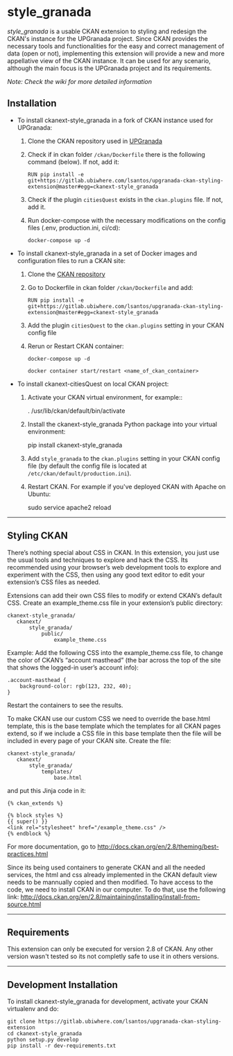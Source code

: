 style_granada
==============

*style_granada* is a usable CKAN extension to styling and redesign the CKAN's instance for the UPGranada project.
Since CKAN provides the necessary tools and functionalities for the easy and correct management of data (open or not), implementing this extension will provide a new and more appellative view of the CKAN instance.
It can be used for any scenario, although the main focus is the UPGranada project and its requirements.

*Note: Check the wiki for more detailed information*


Installation
--------
- To install ckanext-style_granada in a fork of CKAN instance used for UPGranada:
  
     1. Clone the CKAN repository used in [UPGranada](https://gitlab.ubiwhere.com/up-granada/c5-portal-de-datos-abiertos)
   
     2. Check if in ckan folder ``/ckan/Dockerfile`` there is the following command (below). If not, add it:
          
          `RUN pip install -e git+https://gitlab.ubiwhere.com/lsantos/upgranada-ckan-styling-extension@master#egg=ckanext-style_granada`
     
     3. Check if the plugin ``citiesQuest`` exists in the ``ckan.plugins`` file. If not, add it.
   
     4. Run docker-compose with the necessary modifications on the config files (.env, production.ini, ci/cd):

          `docker-compose up -d`
  
   
- To install ckanext-style_granada in a set of Docker images and configuration files to run a CKAN site:

     1. Clone the [CKAN repository](https://github.com/okfn/docker-ckan)

     2. Go to Dockerfile in ckan folder ``/ckan/Dockerfile`` and add:

          `RUN pip install -e git+https://gitlab.ubiwhere.com/lsantos/upgranada-ckan-styling-extension@master#egg=ckanext-style_granada`

     3. Add the plugin ``citiesQuest`` to the ``ckan.plugins`` setting in your CKAN config file

     4. Rerun or Restart CKAN container:

          `docker-compose up -d`

          `docker container start/restart <name_of_ckan_container>`

- To install ckanext-citiesQuest on local CKAN project:

     1. Activate your CKAN virtual environment, for example::

          . /usr/lib/ckan/default/bin/activate

     2. Install the ckanext-style_granada Python package into your virtual environment:

          pip install ckanext-style_granada

     3. Add ``style_granada`` to the ``ckan.plugins`` setting in your CKAN config file (by default the config file is located at ``/etc/ckan/default/production.ini``).

     4. Restart CKAN. For example if you've deployed CKAN with Apache on Ubuntu:

          sudo service apache2 reload


--------------------
Styling CKAN 
--------------------

There’s nothing special about CSS in CKAN. In this extension, you just use the usual tools and techniques to explore and hack the CSS. Its recommended using your browser’s web development tools to explore and experiment with the CSS, then using any good text editor to edit your extension’s CSS files as needed. 

Extensions can add their own CSS files to modify or extend CKAN’s default CSS. Create an example_theme.css file in your extension’s public directory:
    
    ckanext-style_granada/
       ckanext/
           style_granada/
               public/
                   example_theme.css

Example: Add the following CSS into the example_theme.css file, to change the color of CKAN’s “account masthead” (the bar across the top of the site that shows the logged-in user’s account info):
    
    .account-masthead {
        background-color: rgb(123, 232, 40);
    }

Restart the containers to see the results.


To make CKAN use our custom CSS we need to override the base.html template, this is the base template which the templates for all CKAN pages extend, so if we include a CSS file in this base template then the file will be included in every page of your CKAN site. Create the file:

    ckanext-style_granada/
       ckanext/
           style_granada/
               templates/
                   base.html

and put this Jinja code in it:

    {% ckan_extends %}

    {% block styles %}
    {{ super() }}
    <link rel="stylesheet" href="/example_theme.css" />
    {% endblock %}

For more documentation, go to http://docs.ckan.org/en/2.8/theming/best-practices.html

Since its being used containers to generate CKAN and all the needed services, the html and css already implemented in the CKAN default view needs to be mannually copied and then modified. To have access to the code, we need to install CKAN in our computer. To do that, use the following link: http://docs.ckan.org/en/2.8/maintaining/installing/install-from-source.html

---------------
Requirements
---------------

This extension can only be executed for version 2.8 of CKAN. Any other
version wasn't tested so its not completly safe to use it in others versions.

---------------
Development Installation
---------------

To install ckanext-style_granada for development, activate your CKAN virtualenv and
do:

    git clone https://gitlab.ubiwhere.com/lsantos/upgranada-ckan-styling-extension
    cd ckanext-style_granada
    python setup.py develop
    pip install -r dev-requirements.txt
